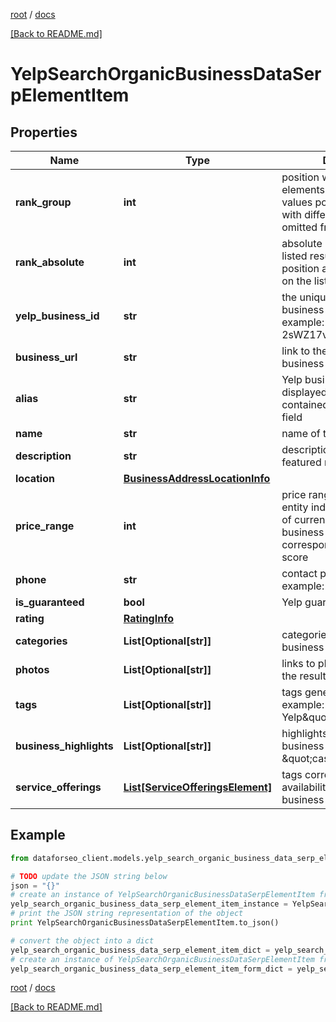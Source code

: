 [root](./../ "root") / [docs](./ "docs")

[[Back to README.md]](./../README.md "[Back to README.md]")

# YelpSearchOrganicBusinessDataSerpElementItem

## Properties

Name | Type | Description | Notes
------------ | ------------- | ------------- | -------------
**rank_group** | **int** | position within a group of elements with identical type values positions of elements with different type values are omitted from rank_group | [optional]
**rank_absolute** | **int** | absolute rank among all the listed results absolute position among all reviews on the list | [optional]
**yelp_business_id** | **str** | the unique identifier of a business identity on Yelp example: 2sWZ17vpEF2vuM_7ic721w | [optional]
**business_url** | **str** | link to the Yelp profile of the business entity | [optional]
**alias** | **str** | Yelp business identifier displayed only if the request contained the corresponding field | [optional]
**name** | **str** | name of the business entity | [optional]
**description** | **str** | description containing the featured review | [optional]
**location** | [**BusinessAddressLocationInfo**](BusinessAddressLocationInfo.md) |  | [optional]
**price_range** | **int** | price range of the business entity indicates the number of currency signs next to the business listing corresponding to its price score | [optional]
**phone** | **str** | contact phone number example: (804) 342-1981 | [optional]
**is_guaranteed** | **bool** | Yelp guaranteed label | [optional]
**rating** | [**RatingInfo**](RatingInfo.md) |  | [optional]
**categories** | **List[Optional[str]]** | categories related to the business entity | [optional]
**photos** | **List[Optional[str]]** | links to photos appearing in the result | [optional]
**tags** | **List[Optional[str]]** | tags generated by Yelp example: \&quot;New on Yelp\&quot; | [optional]
**business_highlights** | **List[Optional[str]]** | highlights describing business offerings example: \&quot;casual_dining\&quot; | [optional]
**service_offerings** | [**List[ServiceOfferingsElement]**](ServiceOfferingsElement.md) | tags corresponding to the availability of certain business offerings | [optional]

## Example

```python
from dataforseo_client.models.yelp_search_organic_business_data_serp_element_item import YelpSearchOrganicBusinessDataSerpElementItem

# TODO update the JSON string below
json = "{}"
# create an instance of YelpSearchOrganicBusinessDataSerpElementItem from a JSON string
yelp_search_organic_business_data_serp_element_item_instance = YelpSearchOrganicBusinessDataSerpElementItem.from_json(json)
# print the JSON string representation of the object
print YelpSearchOrganicBusinessDataSerpElementItem.to_json()

# convert the object into a dict
yelp_search_organic_business_data_serp_element_item_dict = yelp_search_organic_business_data_serp_element_item_instance.to_dict()
# create an instance of YelpSearchOrganicBusinessDataSerpElementItem from a dict
yelp_search_organic_business_data_serp_element_item_form_dict = yelp_search_organic_business_data_serp_element_item.from_dict(yelp_search_organic_business_data_serp_element_item_dict)
```

  

[root](./../ "root") / [docs](./ "docs")

[[Back to README.md]](./../README.md "[Back to README.md]")